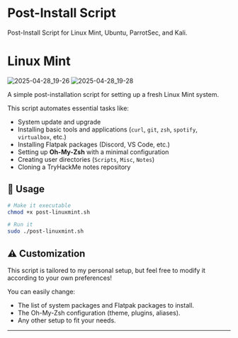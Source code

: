 # Post-Install Script
Post-Install Script for Linux Mint, Ubuntu, ParrotSec, and Kali.

# Linux Mint
![2025-04-28_19-26](https://github.com/user-attachments/assets/8d91e97b-410a-4600-a858-c41499c0555b)
![2025-04-28_19-28](https://github.com/user-attachments/assets/b8d7a6fa-f7eb-44fd-9cca-2ac58d5ad120)

A simple post-installation script for setting up a fresh Linux Mint system.

This script automates essential tasks like:
- System update and upgrade
- Installing basic tools and applications (`curl`, `git`, `zsh`, `spotify`, `virtualbox`, etc.)
- Installing Flatpak packages (Discord, VS Code, etc.)
- Setting up **Oh-My-Zsh** with a minimal configuration
- Creating user directories (`Scripts`, `Misc`, `Notes`)
- Cloning a TryHackMe notes repository

## 🚀 Usage

```bash
# Make it executable
chmod +x post-linuxmint.sh

# Run it
sudo ./post-linuxmint.sh
```

## ⚠️ Customization

This script is tailored to my personal setup, but feel free to modify it according to your own preferences!

You can easily change:
- The list of system packages and Flatpak packages to install.
- The Oh-My-Zsh configuration (theme, plugins, aliases).
- Any other setup to fit your needs.

---

